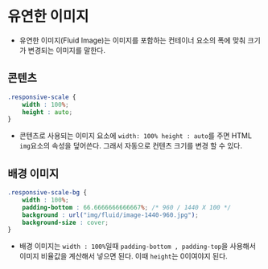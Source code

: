 # 유연한 이미지

- 유연한 이미지(Fluid Image)는 이미지를 포함하는 컨테이너 요소의 폭에 맞춰 크기가 변경되는 이미지를 말한다.

## 콘텐츠

```css
.responsive-scale {
    width : 100%;
    height : auto;
}
```

- 콘텐츠로 사용되는 이미지 요소에 `width: 100% height : auto`를 주면 HTML `img`요소의 속성을 덮어쓴다. 그래서 자동으로 컨텐츠 크기를 변경 할 수 있다.

## 배경 이미지

```css
.responsive-scale-bg {
    width : 100%;
    padding-bottom : 66.6666666666667%; /* 960 / 1440 X 100 */
    background : url("img/fluid/image-1440-960.jpg");
    background-size : cover;
}
```

- 배경 이미지는 `width : 100%`일때 `padding-bottom , padding-top`을 사용해서 이미지 비율값을 계산해서 넣으면 된다. 이때 `height`는 0이여야지 된다.


